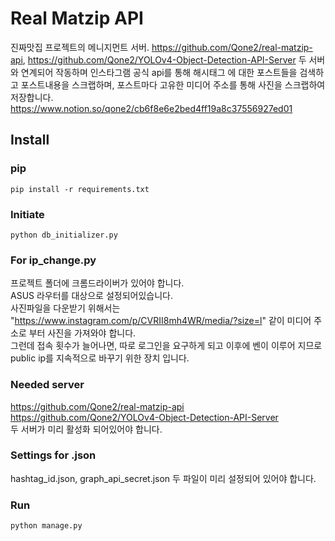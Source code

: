 # Real Matzip API
진짜맛집 프로젝트의 메니지먼트 서버.
https://github.com/Qone2/real-matzip-api, https://github.com/Qone2/YOLOv4-Object-Detection-API-Server 두 서버와 연계되어 작동하며
인스타그램 공식 api를 통해 해시태그 에 대한 포스트들을 검색하고 포스트내용을 스크랩하며, 포스트마다 고유한 미디어 주소를 통해 사진을 스크랩하여 저장합니다. <br>
https://www.notion.so/qone2/cb6f8e6e2bed4ff19a8c37556927ed01

## Install
### pip
```shell
pip install -r requirements.txt
```

### Initiate
```shell
python db_initializer.py
```

### For ip_change.py
프로젝트 폴더에 크롬드라이버가 있어야 합니다.<br>
ASUS 라우터를 대상으로 설정되어있습니다. <br>
사진파일을 다운받기 위해서는 "https://www.instagram.com/p/CVRII8mh4WR/media/?size=l" 같이 미디어 주소로 부터 사진을 가져와야 합니다. <br>
그런데 접속 횟수가 늘어나면, 따로 로그인을 요구하게 되고 이후에 벤이 이루어 지므로 public ip를 지속적으로 바꾸기 위한 장치 입니다.

### Needed server
https://github.com/Qone2/real-matzip-api <br>
https://github.com/Qone2/YOLOv4-Object-Detection-API-Server <br>
두 서버가 미리 활성화 되어있어야 합니다.

### Settings for .json
hashtag_id.json, graph_api_secret.json 두 파일이 미리 설정되어 있어야 합니다.

### Run
```shell
python manage.py
```
